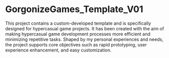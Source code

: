 # GorgonizeGames_Template_V01
This project contains a custom-developed template and is specifically designed for hypercasual game projects. It has been created with the aim of making hypercasual game development processes more efficient and minimizing repetitive tasks. Shaped by my personal experiences and needs, the project supports core objectives such as rapid prototyping, user experience enhancement, and easy customization.
